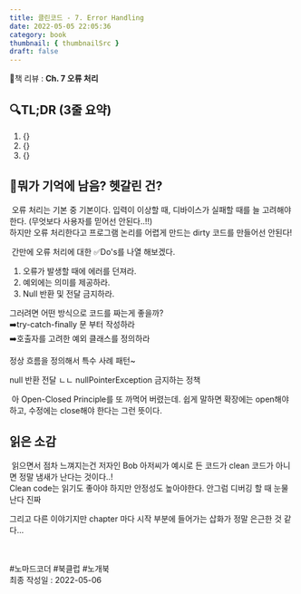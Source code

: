 ```yaml
---
title: 클린코드 - 7. Error Handling
date: 2022-05-05 22:05:36
category: book
thumbnail: { thumbnailSrc }
draft: false
---
```


📙책 리뷰 : **Ch. 7 오류 처리**<br>

## 🔍TL;DR (3줄 요약)

1. {}
2. {}
3. {}

## 🤔뭐가 기억에 남음? 헷갈린 건?

&nbsp;오류 처리는 기본 중 기본이다. 입력이 이상할 때, 디바이스가 실패할 때를 늘 고려해야한다. (무엇보다 사용자를 믿어선 안된다..!!)<br>
하지만 오류 처리한다고 프로그램 논리를 어렵게 만드는 dirty 코드를 만들어선 안된다!  

&nbsp;간만에 오류 처리에 대한 ✅Do's를 나열 해보겠다.
1. 오류가 발생할 때에 에러를 던져라.
2. 예외에는 의미를 제공하라.
3. Null 반환 및 전달 금지하라.  

그러려면 어떤 방식으로 코드를 짜는게 좋을까?<br>
➡️try-catch-finally 문 부터 작성하라<br>
➡️호출자를 고려한 예외 클래스를 정의하라  

정상 흐름을 정의해서 특수 사례 패턴~

null 반환 전달 ㄴㄴ nullPointerException
금지하는 정책

&nbsp;아 Open-Closed Principle를 또 까먹어 버렸는데.
쉽게 말하면 확장에는 open해야 하고, 수정에는 close해야 한다는 그런 뜻이다.
## 읽은 소감

&nbsp;읽으면서 점차 느껴지는건 저자인 Bob 아저씨가 예시로 든 코드가 clean 코드가 아니면 정말 냄새가 난다는 것이다..!<br>
Clean code는 읽기도 좋아야 하지만 안정성도 높아야한다. 안그럼 디버깅 할 때 눈물난다 진짜  

그리고 다른 이야기지만 chapter 마다 시작 부분에 들어가는 삽화가 정말 은근한 것 같다...

<br><br> #노마드코더 #북클럽 #노개북<br>
최종 작성일 : 2022-05-06